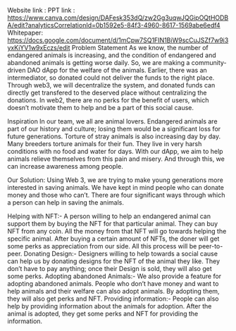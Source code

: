 Website link : 
PPT link : https://www.canva.com/design/DAFesk353dQ/zw2Gg3uqwJQGipOQtHODBA/edit?analyticsCorrelationId=0b1592e5-84f3-4960-8617-1569abe6edf4
Whitepaper: https://docs.google.com/document/d/1mCpw7SQ1FIN1BiW9scCuJSZf7w9i3yxKiYV1w9xEczs/edit
Problem Statement
As we know, the number of endangered animals is increasing, and the condition of endangered and abandoned animals is getting worse daily. So, we are making a community-driven DAO dApp for the welfare of the animals. Earlier, there was an intermediator, so donated could not deliver the funds to the right place. Through web3, we will decentralize the system, and donated funds can directly get transfered to the deserved place without centralizing the donations. In web2, there are no perks for the benefit of users, which doesn’t motivate them to help and be a part of this social cause.

Inspiration
In our team, we all are animal lovers. Endangered animals are part of our history and culture; losing them would be a significant loss for future generations. Torture of stray animals is also increasing day by day. Many breeders torture animals for their fun. They live in very harsh conditions with no food and water for days. With our dApp, we aim to help animals relieve themselves from this pain and misery. And through this, we can increase awareness among people.

Our Solution:
Using Web 3, we are trying to make young generations more interested in saving animals. We have kept in mind people who can donate money and those who can’t. There are four significant ways through which a person can help in saving the animals.

Helping with NFT:- A person willing to help an endangered animal can support them by buying the NFT for that particular animal. They can buy NFT from any coin. All the money from that NFT will go towards helping the specific animal. After buying a certain amount of NFTs, the doner will get some perks as appreciation from our side. All this process will be peer-to-peer.
Donating Design:- Designers willing to help towards a social cause can help us by donating designs for the NFT of the animal they like. They don’t have to pay anything; once their Design is sold, they will also get some perks.
Adopting abandoned Animals:- We also provide a feature for adopting abandoned animals. People who don’t have money and want to help animals and their welfare can also adopt animals. By adopting them, they will also get perks and NFT.
Providing information:- People can also help by providing information about the animals for adoption. After the animal is adopted, they get some perks and NFT for providing the information.